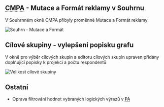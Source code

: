 ﻿---
categories: [fenix]
layout: fenix
---
## <abbr title="Crossmediální postanalýza">CMPA</abbr> - Mutace a Formát reklamy v Souhrnu
V Souhrnném okně CMPA přibyly proměnné Mutace a Formát reklamy 

![Souhrn - Mutace a Formát]({{site.url}}/data/CMPA_mutaceaformat.png "Souhrn - Mutace a Formát")

## Cílové skupiny - vylepšení popisku grafu
V okně pro výběr cílových skupin a editoru cílových skupin upraven přidány doplňující popisky k projekci a počtu respondentů

![Velikost cílové skupiny]({{site.url}}/data/velikostcilovek.png "Velikost cílové skupiny")

## Ostatní
<ul>
	<li>Oprava filtrování hodnot vybraných logických výrazů v <abbr title="Postanalýza">PA</abbr> </li>
</ul>
